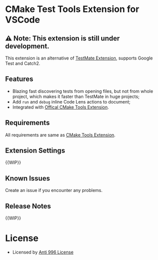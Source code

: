 # CMake Test Tools Extension for VSCode
## ⚠️ Note: This extension is still under development.
This extension is an alternative of [TestMate Extension](https://github.com/matepek/vscode-catch2-test-adapter), supports Google Test and Catch2.

## Features
- Blazing fast discovering tests from opening files, but not from whole project, which makes it faster than TestMate in huge projects;
- Add `run` and `debug` inline Code Lens actions to document;
- Integrated with [Offical CMake Tools Extension](https://github.com/microsoft/vscode-cmake-tools).

## Requirements
All requirements are same as [CMake Tools Extension](https://github.com/microsoft/vscode-cmake-tools).

## Extension Settings
{{WIP}}

## Known Issues
Create an issue if you encounter any problems.

## Release Notes
{{WIP}}

# License
- Licensed by [Anti 996 License](https://github.com/kattgu7/Anti-996-License)